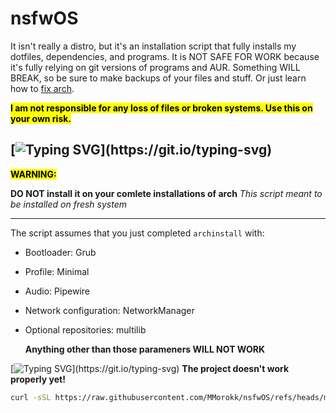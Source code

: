 # nsfwOS

It isn't really a distro, but it's an installation script that fully installs my dotfiles, dependencies, and programs. It is NOT SAFE FOR WORK because it's fully relying on git versions of programs and AUR.  Something WILL BREAK, so be sure to make backups of your files and stuff. Or just learn how to [fix arch](https://wiki.archlinux.org/title/Main_page).

<mark>**I am not responsible for any loss of files or broken systems. Use this on your own risk.**</mark>


[![Typing SVG](https://readme-typing-svg.demolab.com/?lines=Preparations:)](https://git.io/typing-svg)
---

<mark>**WARNING:**</mark>

**DO NOT install it on your comlete installations of arch**
*This script meant to be installed on fresh system*

---

The script assumes that you just completed `archinstall` with:

- Bootloader: Grub

- Profile: Minimal

- Audio: Pipewire

- Network configuration: NetworkManager

- Optional repositories: multilib

  **Anything other than those parameners WILL NOT WORK**

[![Typing SVG](https://readme-typing-svg.demolab.com/?lines=Basic+usage:)](https://git.io/typing-svg)
**The project doesn't work properly yet!**
```bash
curl -sSL https://raw.githubusercontent.com/MMorokk/nsfwOS/refs/heads/main/install.sh | bash
```
